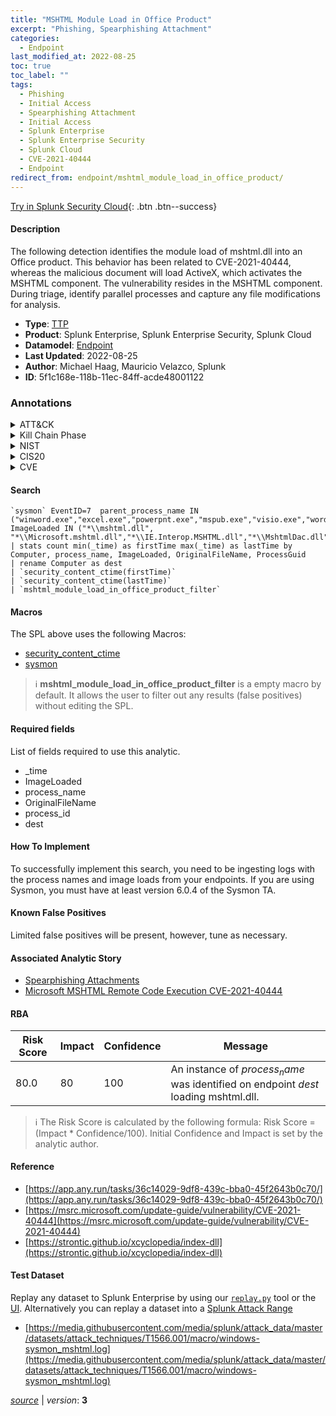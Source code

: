 ```yaml
---
title: "MSHTML Module Load in Office Product"
excerpt: "Phishing, Spearphishing Attachment"
categories:
  - Endpoint
last_modified_at: 2022-08-25
toc: true
toc_label: ""
tags:
  - Phishing
  - Initial Access
  - Spearphishing Attachment
  - Initial Access
  - Splunk Enterprise
  - Splunk Enterprise Security
  - Splunk Cloud
  - CVE-2021-40444
  - Endpoint
redirect_from: endpoint/mshtml_module_load_in_office_product/
---
```




[Try in Splunk Security Cloud](https://www.splunk.com/en_us/cyber-security.html){: .btn .btn--success}

#### Description

The following detection identifies the module load of mshtml.dll into an Office product. This behavior has been related to CVE-2021-40444, whereas the malicious document will load ActiveX, which activates the MSHTML component. The vulnerability resides in the MSHTML component. During triage, identify parallel processes and capture any file modifications for analysis.

- **Type**: [TTP](https://github.com/splunk/security_content/wiki/Detection-Analytic-Types)
- **Product**: Splunk Enterprise, Splunk Enterprise Security, Splunk Cloud
- **Datamodel**: [Endpoint](https://docs.splunk.com/Documentation/CIM/latest/User/Endpoint)
- **Last Updated**: 2022-08-25
- **Author**: Michael Haag, Mauricio Velazco, Splunk
- **ID**: 5f1c168e-118b-11ec-84ff-acde48001122

### Annotations
<details>
  <summary>ATT&CK</summary>

<div markdown="1">

#### [ATT&CK](https://attack.mitre.org/)

| ID          | Technique   | Tactic         |
| ----------- | ----------- |--------------- |
| [T1566](https://attack.mitre.org/techniques/T1566/) | Phishing | Initial Access |

| [T1566.001](https://attack.mitre.org/techniques/T1566/001/) | Spearphishing Attachment | Initial Access |

</div>
</details>


<details>
  <summary>Kill Chain Phase</summary>

<div markdown="1">

* Exploitation


</div>
</details>


<details>
  <summary>NIST</summary>

<div markdown="1">



</div>
</details>

<details>
  <summary>CIS20</summary>

<div markdown="1">



</div>
</details>

<details>
  <summary>CVE</summary>

<div markdown="1">

| ID          | Summary | [CVSS](https://nvd.nist.gov/vuln-metrics/cvss) |
| ----------- | ----------- | -------------- |
| [CVE-2021-40444](https://nvd.nist.gov/vuln/detail/CVE-2021-40444) | Microsoft MSHTML Remote Code Execution Vulnerability | 6.8 |



</div>
</details>


#### Search

```
`sysmon` EventID=7  parent_process_name IN ("winword.exe","excel.exe","powerpnt.exe","mspub.exe","visio.exe","wordpad.exe","wordview.exe") ImageLoaded IN ("*\\mshtml.dll", "*\\Microsoft.mshtml.dll","*\\IE.Interop.MSHTML.dll","*\\MshtmlDac.dll","*\\MshtmlDed.dll","*\\MshtmlDer.dll") 
| stats count min(_time) as firstTime max(_time) as lastTime by Computer, process_name, ImageLoaded, OriginalFileName, ProcessGuid 
| rename Computer as dest 
| `security_content_ctime(firstTime)` 
| `security_content_ctime(lastTime)` 
| `mshtml_module_load_in_office_product_filter`
```

#### Macros
The SPL above uses the following Macros:
* [security_content_ctime](https://github.com/splunk/security_content/blob/develop/macros/security_content_ctime.yml)
* [sysmon](https://github.com/splunk/security_content/blob/develop/macros/sysmon.yml)

> :information_source:
> **mshtml_module_load_in_office_product_filter** is a empty macro by default. It allows the user to filter out any results (false positives) without editing the SPL.



#### Required fields
List of fields required to use this analytic.
* _time
* ImageLoaded
* process_name
* OriginalFileName
* process_id
* dest



#### How To Implement
To successfully implement this search, you need to be ingesting logs with the process names and image loads from your endpoints. If you are using Sysmon, you must have at least version 6.0.4 of the Sysmon TA.
#### Known False Positives
Limited false positives will be present, however, tune as necessary.

#### Associated Analytic Story
* [Spearphishing Attachments](/stories/spearphishing_attachments)
* [Microsoft MSHTML Remote Code Execution CVE-2021-40444](/stories/microsoft_mshtml_remote_code_execution_cve-2021-40444)




#### RBA

| Risk Score  | Impact      | Confidence   | Message      |
| ----------- | ----------- |--------------|--------------|
| 80.0 | 80 | 100 | An instance of $process_name$ was identified on endpoint $dest$ loading mshtml.dll. |


> :information_source:
> The Risk Score is calculated by the following formula: Risk Score = (Impact * Confidence/100). Initial Confidence and Impact is set by the analytic author.


#### Reference

* [https://app.any.run/tasks/36c14029-9df8-439c-bba0-45f2643b0c70/](https://app.any.run/tasks/36c14029-9df8-439c-bba0-45f2643b0c70/)
* [https://msrc.microsoft.com/update-guide/vulnerability/CVE-2021-40444](https://msrc.microsoft.com/update-guide/vulnerability/CVE-2021-40444)
* [https://strontic.github.io/xcyclopedia/index-dll](https://strontic.github.io/xcyclopedia/index-dll)



#### Test Dataset
Replay any dataset to Splunk Enterprise by using our [`replay.py`](https://github.com/splunk/attack_data#using-replaypy) tool or the [UI](https://github.com/splunk/attack_data#using-ui).
Alternatively you can replay a dataset into a [Splunk Attack Range](https://github.com/splunk/attack_range#replay-dumps-into-attack-range-splunk-server)

* [https://media.githubusercontent.com/media/splunk/attack_data/master/datasets/attack_techniques/T1566.001/macro/windows-sysmon_mshtml.log](https://media.githubusercontent.com/media/splunk/attack_data/master/datasets/attack_techniques/T1566.001/macro/windows-sysmon_mshtml.log)



[*source*](https://github.com/splunk/security_content/tree/develop/detections/endpoint/mshtml_module_load_in_office_product.yml) \| *version*: **3**